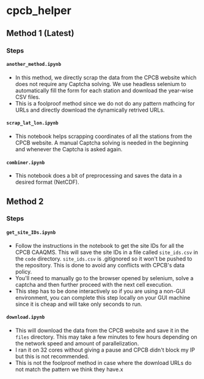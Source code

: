 # cpcb_helper

## Method 1 (Latest)
### Steps
#### `another_method.ipynb`
- In this method, we directly scrap the data from the CPCB website which does not require any Captcha solving. We use headless selenium to automatically fill the form for each station and download the year-wise CSV files. 
- This is a foolproof method since we do not do any pattern mathcing for URLs and directly download the dynamically retrived URLs.

#### `scrap_lat_lon.ipynb`
- This notebook helps scrapping coordinates of all the stations from the CPCB website. A manual Captcha solving is needed in the beginning and whenever the Captcha is asked again.

#### `combiner.ipynb`
- This notebook does a bit of preprocessing and saves the data in a desired format (NetCDF).

## Method 2
### Steps
#### `get_site_IDs.ipynb`
- Follow the instructions in the notebook to get the site IDs for all the CPCB CAAQMS. This will save the site IDs in a file called `site_ids.csv` in the `code` directory. `site_ids.csv` is .gitignored so it won't be pushed to the repository. This is done to avoid any conflicts with CPCB's data policy.
- You'll need to manually go to the browser opened by selenium, solve a captcha and then further proceed with the next cell execution. 
- This step has to be done interactively so if you are using a non-GUI environment, you can complete this step locally on your GUI machine since it is cheap and will take only seconds to run.
#### `download.ipynb`
- This will download the data from the CPCB website and save it in the `files` directory. This may take a few minutes to few hours depending on the network speed and amount of parallelization. 
- I ran it on 32 cores without giving a pause and CPCB didn't block my IP but this is not recommended.
- This is not the foolproof method in case where the download URLs do not match the pattern we think they have.x
